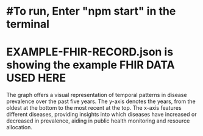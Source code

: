 <h1>#To run, Enter "npm start" in the terminal</h1>
<h1>EXAMPLE-FHIR-RECORD.json is showing the example FHIR DATA USED HERE</h1>


The graph offers a visual representation of temporal patterns in disease prevalence over the past five years. The y-axis denotes the years, from the oldest at the bottom to the most recent at the top. The x-axis features different diseases, providing insights into which diseases have increased or decreased in prevalence, aiding in public health monitoring and resource allocation.

